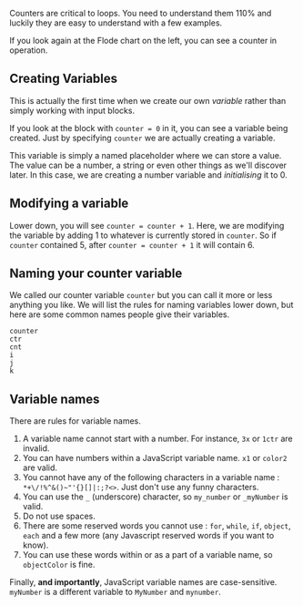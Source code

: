 Counters are critical to loops. You need to understand them 110% and luckily they are easy to understand with a few examples.

If you look again at the Flode chart on the left, you can see a counter in operation.

## Creating Variables
This is actually the first time when we create our own *variable* rather than simply working with input blocks.

If you look at the block with `counter = 0` in it, you can see a variable being created. Just by specifying `counter` we are actually creating a variable.

This variable is simply a named placeholder where we can store a value. The value can be a number, a string or even other things as we'll discover later. In this case, we are creating a number variable and *initialising* it to 0.

## Modifying a variable
Lower down, you will see `counter = counter + 1`. Here, we are modifying the variable by adding 1 to whatever is currently stored in `counter`. So if `counter` contained 5, after `counter = counter + 1` it will contain 6.

## Naming your counter variable
We called our counter variable `counter` but you can call it more or less anything you like. We will list the rules for naming variables lower down, but here are some common names people give their variables.

```
counter
ctr
cnt
i
j
k
```

## Variable names
There are rules for variable names. 

1. A variable name cannot start with a number. For instance, `3x` or `1ctr` are invalid.
1. You can have numbers within a JavaScript variable name. `x1` or `color2` are valid.
1. You cannot have any of the following characters in a variable name : `*+\/!%^&()~"'{}[]|:;?<>`. Just don't use any funny characters.
1. You can use the `_` (underscore) character, so `my_number` or `_myNumber` is valid.
1. Do not use spaces.
1. There are some reserved words you cannot use : `for`, `while`, `if`, `object`, `each` and a few more (any Javascript reserved words if you want to know).
1. You can use these words within or as a part of a variable name, so `objectColor` is fine.

Finally, **and importantly**, JavaScript variable names are case-sensitive. `myNumber` is a different variable to `MyNumber` and `mynumber`.

